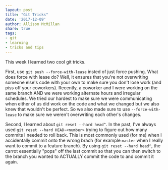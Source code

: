 ```yaml
---
layout: post
title: "Git Tricks"
date: '2017-12-09'
author: Allison McMillan
share: true
tags:
- git
- learning
- tricks and tips
---
```


This week I learned two cool git tricks.

First, use `git push --force-with-lease` insted of just force pushing. What does force with lease do? Well, it ensures that you're not overwriting someone else's code with your own to make sure you don't lose work (and piss off your coworkers). Recently, a coworker and I were working on the same branch AND we were working alternate hours and irregular schedules. We tried our hardest to make sure we were communicating when either of us did work on the code and what we changed but we also knew that wouldn't be perfect. So we also made sure to use `--force-with-lease` to make sure we weren't overwriting each other's changes.

Second, I learned about `git reset --hard head^`. In the past, I've always used `git reset --hard HEAD~<number>` trying to figure out how many commits I needed to roll back. This is most commonly used (for me) when I accidentally commit onto the wrong brach (for example `master` when I really want to commit to a feature branch). By using `git reset --hard head^`, the carrot essentially "pops" off the last commit so that you can then switch to the branch you wanted to ACTUALLY commit the code to and commit it again.


